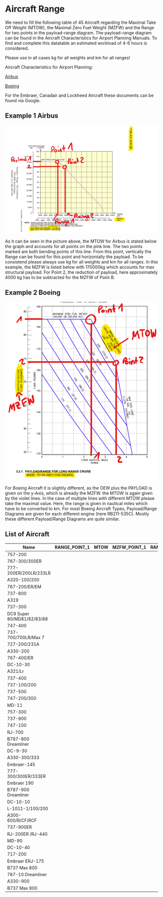 # Aircraft Range

We need to fill the following table of 45 Aircraft regarding the Maximal Take Off Weight (MTOW), the Maximal Zero Fuel Weight (MZFW) and the Range for two points in the payload-range diagram. 
The payload-range diagram can be found in the Aircraft Characteristics for Airport Planning Manuals. 
To find and complete this datatable an estimated workload of 4-6 hours is considered. 

Please use in all cases kg for all weights and km for all ranges!

Aircraft Characteristics for Airport Planning:

[Airbus](https://www.airbus.com/en/airport-operations-and-technical-data/aircraft-characteristics) 

[Boeing](https://www.boeing.com/commercial/airports/plan_manuals.page)

For the Embraer, Canadair and Lockheed Aircraft these documents can be found via Google.

## Example 1 Airbus

![Airbus](airbus.png)

As it can be seen in the picture above, the MTOW for Airbus is stated below the graph and accounts for all points on the pink line.
The two points marked are both bending points of this line. From this point, vertically the Range can be found for this point and horizontally the payload. 
To be consistend please always use kg for all weights and km for all ranges. 
In this example, the MZFW is listed below with 170000kg which accounts for max structural payload. 
For Point 2, the reduction of payload, here approximately 4000 kg has to be subtracted for the MZFW of Point B. 
## Example 2 Boeing

![Boeing](boeing.png)

For Boeing Aircraft it is slightly different, as the OEW plus the PAYLOAD is given 
on the y-Axis, which is already the MZFW. the MTOW is again given by the violet lines. In the case of multiple lines with different MTOW please take the maximal value. 
Here, the range is given in nautical miles which have to be converted to km. 
For most Boeing Aircraft Types, Payload/Range Diagrams are given for each different engine (here RB211-535C). Mostly these different Payload/Range Diagrams are quite similar. 

## List of Aircraft

| Name                                              | RANGE_POINT_1 | MTOW | MZFW_POINT_1 | RANGE_POINT_2 | MZFW_POINT_2 |
|---------------------------------------------------|---------------|------|--------------|---------------|--------------|
| 757-200                                           |               |      |              |               |              |
| 767-300/300ER                                     |               |      |              |               |              |
| 777-200ER/200LR/233LR                             |               |      |              |               |              |
| A320-100/200                                      |               |      |              |               |              |
| 767-200/ER/EM                                     |               |      |              |               |              |
| 737-800                                           |               |      |              |               |              |
| A319                                              |               |      |              |               |              |
| 737-300                                           |               |      |              |               |              |
| DC9 Super 80/MD81/82/83/88                        |               |      |              |               |              |
| 747-400                                           |               |      |              |               |              |
| 737-700/700LR/Max 7                               |               |      |              |               |              |
| 727-200/231A                                      |               |      |              |               |              |
| A330-200                                          |               |      |              |               |              |
| 767-400/ER                                        |               |      |              |               |              |
| DC-10-30                                          |               |      |              |               |              |
| A321/Lr                                           |               |      |              |               |              |
| 737-400                                           |               |      |              |               |              |
| 737-100/200                                       |               |      |              |               |              |
| 737-500                                           |               |      |              |               |              |
| 747-200/300                                       |               |      |              |               |              |
| MD-11                                             |               |      |              |               |              |
| 757-300                                           |               |      |              |               |              |
| 737-900                                           |               |      |              |               |              |
| 747-100                                           |               |      |              |               |              |
| RJ-700                                            |               |      |              |               |              |
| B787-800 Dreamliner                               |               |      |              |               |              |
| DC-9-30                                           |               |      |              |               |              |
| A330-300/333                                      |               |      |              |               |              |
| Embraer-145                                       |               |      |              |               |              |
| 777-300/300ER/333ER                               |               |      |              |               |              |
| Embraer 190                                       |               |      |              |               |              |
| B787-900 Dreamliner                               |               |      |              |               |              |
| DC-10-10                                          |               |      |              |               |              |
| L-1011-1/100/200                                  |               |      |              |               |              |
| A300-600/R/CF/RCF                                 |               |      |              |               |              |
| 737-900ER                                         |               |      |              |               |              |
| RJ-200ER /RJ-440                                  |               |      |              |               |              |
| MD-90                                             |               |      |              |               |              |
| DC-10-40                                          |               |      |              |               |              |
| 717-200                                           |               |      |              |               |              |
| Embraer ERJ-175                                   |               |      |              |               |              |
| B737 Max 800                                      |               |      |              |               |              |
| 787-10 Dreamliner                                 |               |      |              |               |              |
| A330-900                                          |               |      |              |               |              |
| B737 Max 900                                      |               |      |              |               |              |